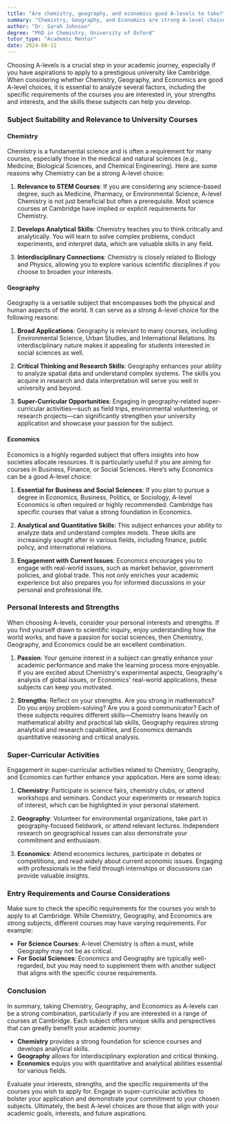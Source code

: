 ```yaml
---
title: "Are chemistry, geography, and economics good A-levels to take?"
summary: "Chemistry, Geography, and Economics are strong A-level choices, aligning with university requirements and helping develop valuable skills for future studies."
author: "Dr. Sarah Johnson"
degree: "PhD in Chemistry, University of Oxford"
tutor_type: "Academic Mentor"
date: 2024-08-12
---
```


Choosing A-levels is a crucial step in your academic journey, especially if you have aspirations to apply to a prestigious university like Cambridge. When considering whether Chemistry, Geography, and Economics are good A-level choices, it is essential to analyze several factors, including the specific requirements of the courses you are interested in, your strengths and interests, and the skills these subjects can help you develop.

### Subject Suitability and Relevance to University Courses

#### Chemistry
Chemistry is a fundamental science and is often a requirement for many courses, especially those in the medical and natural sciences (e.g., Medicine, Biological Sciences, and Chemical Engineering). Here are some reasons why Chemistry can be a strong A-level choice:

1. **Relevance to STEM Courses**: If you are considering any science-based degree, such as Medicine, Pharmacy, or Environmental Science, A-level Chemistry is not just beneficial but often a prerequisite. Most science courses at Cambridge have implied or explicit requirements for Chemistry.

2. **Develops Analytical Skills**: Chemistry teaches you to think critically and analytically. You will learn to solve complex problems, conduct experiments, and interpret data, which are valuable skills in any field.

3. **Interdisciplinary Connections**: Chemistry is closely related to Biology and Physics, allowing you to explore various scientific disciplines if you choose to broaden your interests.

#### Geography
Geography is a versatile subject that encompasses both the physical and human aspects of the world. It can serve as a strong A-level choice for the following reasons:

1. **Broad Applications**: Geography is relevant to many courses, including Environmental Science, Urban Studies, and International Relations. Its interdisciplinary nature makes it appealing for students interested in social sciences as well.

2. **Critical Thinking and Research Skills**: Geography enhances your ability to analyze spatial data and understand complex systems. The skills you acquire in research and data interpretation will serve you well in university and beyond.

3. **Super-Curricular Opportunities**: Engaging in geography-related super-curricular activities—such as field trips, environmental volunteering, or research projects—can significantly strengthen your university application and showcase your passion for the subject.

#### Economics
Economics is a highly regarded subject that offers insights into how societies allocate resources. It is particularly useful if you are aiming for courses in Business, Finance, or Social Sciences. Here’s why Economics can be a good A-level choice:

1. **Essential for Business and Social Sciences**: If you plan to pursue a degree in Economics, Business, Politics, or Sociology, A-level Economics is often required or highly recommended. Cambridge has specific courses that value a strong foundation in Economics.

2. **Analytical and Quantitative Skills**: This subject enhances your ability to analyze data and understand complex models. These skills are increasingly sought after in various fields, including finance, public policy, and international relations.

3. **Engagement with Current Issues**: Economics encourages you to engage with real-world issues, such as market behavior, government policies, and global trade. This not only enriches your academic experience but also prepares you for informed discussions in your personal and professional life.

### Personal Interests and Strengths

When choosing A-levels, consider your personal interests and strengths. If you find yourself drawn to scientific inquiry, enjoy understanding how the world works, and have a passion for social sciences, then Chemistry, Geography, and Economics could be an excellent combination. 

1. **Passion**: Your genuine interest in a subject can greatly enhance your academic performance and make the learning process more enjoyable. If you are excited about Chemistry's experimental aspects, Geography's analysis of global issues, or Economics' real-world applications, these subjects can keep you motivated.

2. **Strengths**: Reflect on your strengths. Are you strong in mathematics? Do you enjoy problem-solving? Are you a good communicator? Each of these subjects requires different skills—Chemistry leans heavily on mathematical ability and practical lab skills, Geography requires strong analytical and research capabilities, and Economics demands quantitative reasoning and critical analysis.

### Super-Curricular Activities

Engagement in super-curricular activities related to Chemistry, Geography, and Economics can further enhance your application. Here are some ideas:

1. **Chemistry**: Participate in science fairs, chemistry clubs, or attend workshops and seminars. Conduct your experiments or research topics of interest, which can be highlighted in your personal statement.

2. **Geography**: Volunteer for environmental organizations, take part in geography-focused fieldwork, or attend relevant lectures. Independent research on geographical issues can also demonstrate your commitment and enthusiasm.

3. **Economics**: Attend economics lectures, participate in debates or competitions, and read widely about current economic issues. Engaging with professionals in the field through internships or discussions can provide valuable insights.

### Entry Requirements and Course Considerations

Make sure to check the specific requirements for the courses you wish to apply to at Cambridge. While Chemistry, Geography, and Economics are strong subjects, different courses may have varying requirements. For example:

- **For Science Courses**: A-level Chemistry is often a must, while Geography may not be as critical.
- **For Social Sciences**: Economics and Geography are typically well-regarded, but you may need to supplement them with another subject that aligns with the specific course requirements.

### Conclusion

In summary, taking Chemistry, Geography, and Economics as A-levels can be a strong combination, particularly if you are interested in a range of courses at Cambridge. Each subject offers unique skills and perspectives that can greatly benefit your academic journey:

- **Chemistry** provides a strong foundation for science courses and develops analytical skills.
- **Geography** allows for interdisciplinary exploration and critical thinking.
- **Economics** equips you with quantitative and analytical abilities essential for various fields.

Evaluate your interests, strengths, and the specific requirements of the courses you wish to apply for. Engage in super-curricular activities to bolster your application and demonstrate your commitment to your chosen subjects. Ultimately, the best A-level choices are those that align with your academic goals, interests, and future aspirations.
    